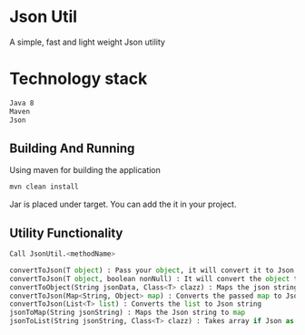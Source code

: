 # Json Util
A simple, fast and light weight Json utility

# Technology stack

```bash
Java 8
Maven
Json
```

## Building And Running

Using maven for building the application

```bash
mvn clean install 
```
Jar is placed under target. You can add the it in your project.

## Utility Functionality

```python
Call JsonUtil.<methodName>

convertToJson(T object) : Pass your object, it will convert it to Json String
convertToJson(T object, boolean nonNull) : It will convert the object to Json String ignoring null fields
convertToObject(String jsonData, Class<T> clazz) : Maps the json string to the givenClass and returns the instance of it.
convertToJson(Map<String, Object> map) : Converts the passed map to Json string
convertToJson(List<T> list) : Converts the list to Json string
jsonToMap(String jsonString) : Maps the Json string to map
jsonToList(String jsonString, Class<T> clazz) : Takes array if Json as string and map it to the class passed and returns a List.
```
